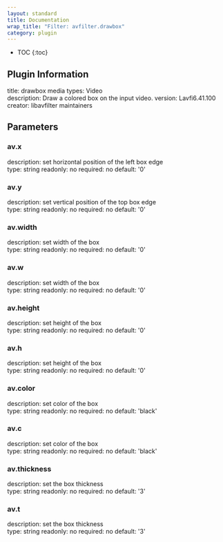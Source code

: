 ```yaml
---
layout: standard
title: Documentation
wrap_title: "Filter: avfilter.drawbox"
category: plugin
---
```

* TOC
{:toc}

## Plugin Information

title: drawbox
media types:
Video  
description: Draw a colored box on the input video.
version: Lavfi6.41.100
creator: libavfilter maintainers

## Parameters

### av.x

description:
set horizontal position of the left box edge  
type: string
readonly: no
required: no
default: '0'  

### av.y

description:
set vertical position of the top box edge  
type: string
readonly: no
required: no
default: '0'  

### av.width

description:
set width of the box  
type: string
readonly: no
required: no
default: '0'  

### av.w

description:
set width of the box  
type: string
readonly: no
required: no
default: '0'  

### av.height

description:
set height of the box  
type: string
readonly: no
required: no
default: '0'  

### av.h

description:
set height of the box  
type: string
readonly: no
required: no
default: '0'  

### av.color

description:
set color of the box  
type: string
readonly: no
required: no
default: 'black'  

### av.c

description:
set color of the box  
type: string
readonly: no
required: no
default: 'black'  

### av.thickness

description:
set the box thickness  
type: string
readonly: no
required: no
default: '3'  

### av.t

description:
set the box thickness  
type: string
readonly: no
required: no
default: '3'  

